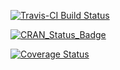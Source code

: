 
<!-- README.md is generated from README.Rmd. Please edit that file -->
[![Travis-CI Build Status](https://travis-ci.org/thk686/dots.svg?branch=master)](https://travis-ci.org/thk686/dots)

[![CRAN\_Status\_Badge](http://www.r-pkg.org/badges/version/dots)](https://cran.r-project.org/package=dots)

[![Coverage Status](https://img.shields.io/codecov/c/github/thk686/dots/master.svg)](https://codecov.io/github/thk686/dots?branch=master)
